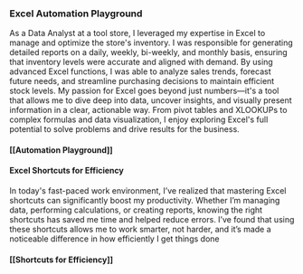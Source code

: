 ### **Excel Automation Playground**


As a Data Analyst at a tool store, I leveraged my expertise in Excel to manage and optimize the store's inventory. I was responsible for generating detailed reports on a daily, weekly, bi-weekly, and monthly basis, ensuring that inventory levels were accurate and aligned with demand. By using advanced Excel functions, I was able to analyze sales trends, forecast future needs, and streamline purchasing decisions to maintain efficient stock levels. 
My passion for Excel goes beyond just numbers—it's a tool that allows me to dive deep into data, uncover insights, and visually present information in a clear, actionable way. From pivot tables and XLOOKUPs to complex formulas and data visualization, I enjoy exploring Excel's full potential to solve problems and drive results for the business.
 #### [[Automation Playground]]
 

#### **Excel Shortcuts for Efficiency**

In today's fast-paced work environment, I’ve realized that mastering Excel shortcuts can significantly boost my productivity. Whether I’m managing data, performing calculations, or creating reports, knowing the right shortcuts has saved me time and helped reduce errors. I’ve found that using these shortcuts allows me to work smarter, not harder, and it’s made a noticeable difference in how efficiently I get things done
#### [[Shortcuts for Efficiency]]







